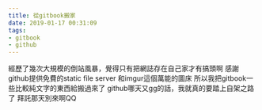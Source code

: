 ```yaml
---
title: 從gitbook搬家
date: 2019-01-17 00:31:09
tags:
- gitbook
- github
---
```


經歷了幾次大規模的倒站風暴，覺得只有把網誌存在自己家才有搞頭啊
感謝github提供免費的static file server
和imgur這個萬能的圖床
所以我把gitbook一些比較純文字的東西給搬過來了
github哪天又gg的話，我就真的要踏上自架之路了
拜託那天別來啊QQ